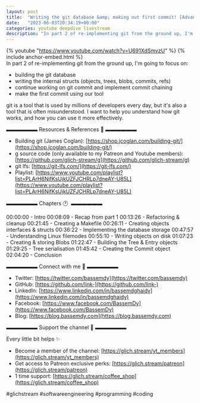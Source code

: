 ```yaml
---
layout: post
title:  "Writing the git database &amp; making out first commit! [Advanced]"
date:   "2023-06-03T20:34:19+00:00"
categories: youtube deepdive livestream
description: "In part 2 of re-implementing git from the ground up, I'm going to focus on: building the git database, writing the internal structs (objects, trees, blobs, commits, refs), continue working on git commit and implement commit chaining, make the first commit using our tool"
---
```

{% youtube  "https://www.youtube.com/watch?v=U691XdSmvzU" %}
{% include anchor-embed.html %}
<br />
In part 2 of re-implementing git from the ground up, I'm going to focus on:

- building the git database
- writing the internal structs (objects, trees, blobs, commits, refs)
- continue working on git commit and implement commit chaining
- make the first commit using our tool

git is a tool that is used by millions of developers every day, but it's also a tool that is often misunderstood. I want to help you understand how git works, and how you can use it more effectively.

▬▬▬▬▬▬ Resources &amp; References 📕 ▬▬▬▬▬▬

- Building git (James Coglan): [https://shop.jcoglan.com/building-git/](https://shop.jcoglan.com/building-git/)
- g source code (only available to my Patreon and Youtube members): [https://github.com/glich-stream/g](https://github.com/glich-stream/g)
- git lfs: [https://git-lfs.com/](https://git-lfs.com/)
- Playlist: [https://www.youtube.com/playlist?list=PLArH6NjfKsUjkUZFJCHRLp7dneAY-U85L](https://www.youtube.com/playlist?list=PLArH6NjfKsUjkUZFJCHRLp7dneAY-U85L)

▬▬▬▬▬▬ Chapters 🕐  ▬▬▬▬▬▬

00:00:00 - Intro
00:08:09 - Recap from part 1
00:13:26 - Refactoring &amp; cleanup
00:21:45 - Creating a Makefile
00:26:11 - Creating objects interfaces &amp; structs
00:36:22 - Implementing the database storage
00:47:57 - Understanding Linux filemodes
00:55:10 - Writing objects on disk
01:07:23 - Creating &amp; storing Blobs
01:22:47 - Building the Tree &amp; Entry objects
01:29:25 - Tree serialisation
01:45:42 - Creating the Commit object
02:04:20 - Conclusion

▬▬▬▬▬▬ Connect with me 👋 ▬▬▬▬▬▬

- Twitter: [https://twitter.com/bassemdy](https://twitter.com/bassemdy)
- GitHub: [https://github.com/link-](https://github.com/link-)
- LinkedIn: [https://www.linkedin.com/in/bassemdghaidy](https://www.linkedin.com/in/bassemdghaidy)
- Facebook: [https://www.facebook.com/BassemDy](https://www.facebook.com/BassemDy)
- Blog: [https://blog.bassemdy.com](https://blog.bassemdy.com)

▬▬▬▬▬▬ Support the channel 💜 ▬▬▬▬▬▬

Every little bit helps ✨
- Become a member of the channel: [https://glich.stream/yt_members](https://glich.stream/yt_members)
- Get access to Patreon exclusive perks: [https://glich.stream/patreon](https://glich.stream/patreon)
- 1 time support: [https://glich.stream/coffee_shop](https://glich.stream/coffee_shop)

#glichstream #softwareengineering #programming #coding
